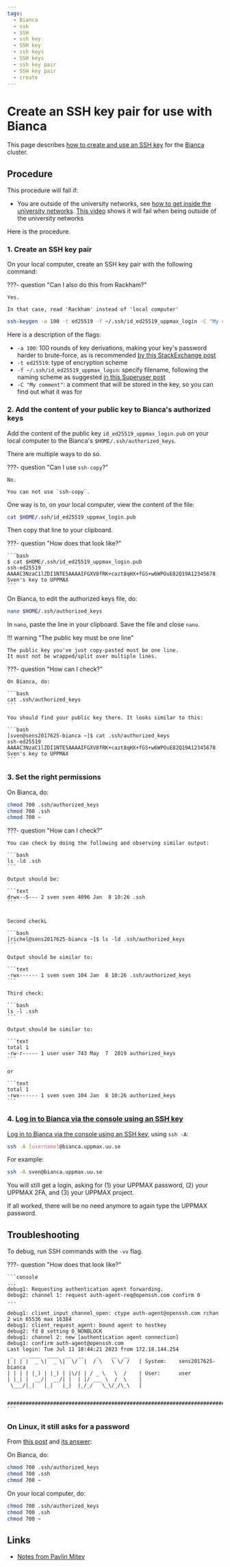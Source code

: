 ```yaml
---
tags:
  - Bianca
  - ssh
  - SSH
  - ssh key
  - SSH key
  - ssh keys
  - SSH keys
  - ssh key pair
  - SSH key pair
  - create
---
```


# Create an SSH key pair for use with Bianca

This page describes [how to create and use an SSH key](ssh_key_use.md)
for the [Bianca](../cluster_guides/bianca.md) cluster.

## Procedure

This procedure will fail if:

- You are outside of the university networks,
  see [how to get inside the university networks](../getting_started/get_inside_sunet.md).
  [This video](https://youtu.be/-f0C66zIrwI) shows it will fail when being
  outside of the university networks

Here is the procedure.

### 1. Create an SSH key pair

On your local computer, create an SSH key pair with the following command:

???- question "Can I also do this from Rackham?"

    Yes.

    In that case, read 'Rackham' instead of 'local computer'

```bash
ssh-keygen -a 100 -t ed25519 -f ~/.ssh/id_ed25519_uppmax_login -C "My comment"
```

Here is a description of the flags:

- `-a 100`:  100 rounds of key derivations,
  making your key's password harder to brute-force,
  as is recommended
  [by this StackExchange post](https://security.stackexchange.com/a/144044)
- `-t ed25519`: type of encryption scheme
- `-f ~/.ssh/id_ed25519_uppmax_login`: specify filename,
  following the naming scheme as suggested
  [in this Superuser post](https://superuser.com/a/1261644)
- `-C "My comment"`: a comment that will be stored in the key, so you can find out what it was for

### 2. Add the content of your public key to Bianca's authorized keys

Add the content of the public key `id_ed25519_uppmax_login.pub`
on your local computer to the Bianca's `$HOME/.ssh/authorized_keys`.

There are multiple ways to do so.

???- question "Can I use `ssh-copy`?"

    No.

    You can not use `ssh-copy`.

One way is to, on your local computer, view the content of the file:

```bash
cat $HOME/.ssh/id_ed25519_uppmax_login.pub
```

Then copy that line to your clipboard.

???- question "How does that look like?"

    ```bash
    $ cat $HOME/.ssh/id_ed25519_uppmax_login.pub
    ssh-ed25519 AAAAC3NzaC1lZDI1NTE5AAAAIFGXV8fRK+cazt8qHX+fGS+w6WPOuE82Q19A12345678 Sven's key to UPPMAX
    ```

On Bianca, to edit the authorized keys file, do:

```bash
nano $HOME/.ssh/authorized_keys
```

In `nano`, paste the line in your clipboard.
Save the file and close `nano`.

!!! warning "The public key must be one line"

    The public key you've just copy-pasted must be one line.
    It must not be wrapped/split over multiple lines.

???- question "How can I check?"

    On Bianca, do:

    ```bash
    cat .ssh/authorized_keys
    ```

    You should find your public key there. It looks similar to this:

    ```bash
    [sven@sens2017625-bianca ~]$ cat .ssh/authorized_keys
    ssh-ed25519 AAAAC3NzaC1lZDI1NTE5AAAAIFGXV8fRK+cazt8qHX+fGS+w6WPOuE82Q19A12345678 Sven's key to UPPMAX
    ```

### 3. Set the right permissions

On Bianca, do:

```bash
chmod 700 .ssh/authorized_keys
chmod 700 .ssh
chmod 700 ~
```

???- question "How can I check?"

    You can check by doing the following and observing similar output:

    ```bash
    ls -ld .ssh
    ```

    Output should be:

    ```text
    drwx--S--- 2 sven sven 4096 Jan  8 10:26 .ssh
    ```


    Second checkL

    ```bash
    [richel@sens2017625-bianca ~]$ ls -ld .ssh/authorized_keys
    ```

    Output should be similar to:

    ```text
    -rwx------ 1 sven sven 104 Jan  8 10:26 .ssh/authorized_keys
    ```

    Third check:

    ```bash
    ls -l .ssh
    ```

    Output should be similar to:

    ```text
    total 1
    -rw-r----- 1 user user 743 May  7  2019 authorized_keys
    ```

    or

    ```text
    total 1
    -rwx------ 1 sven sven 104 Jan  8 10:26 authorized_keys
    ```

### 4. [Log in to Bianca via the console using an SSH key](../getting_started/login_bianca_console_ssh_key.md)

[Log in to Bianca via the console using an SSH key](../getting_started/login_bianca_console_ssh_key.md),
using `ssh -A`:

```bash
ssh -A [username]@bianca.uppmax.uu.se
```

For example:

```bash
ssh -A sven@bianca.uppmax.uu.se
```

You will still get a login, asking for (1) your UPPMAX password,
(2) your UPPMAX 2FA, and (3) your UPPMAX project.

If all worked, there will be no need anymore to again type the UPPMAX
password.

## Troubleshooting

To debug, run SSH commands with the `-vv` flag.

???- question "How does that look like?"

    ```console
    ...
    debug1: Requesting authentication agent forwarding.
    debug2: channel 1: request auth-agent-req@openssh.com confirm 0
    ...

    debug1: client_input_channel_open: ctype auth-agent@openssh.com rchan 2 win 65536 max 16384
    debug1: client_request_agent: bound agent to hostkey
    debug2: fd 8 setting O_NONBLOCK
    debug1: channel 2: new [authentication agent connection]
    debug1: confirm auth-agent@openssh.com
    Last login: Tue Jul 11 18:44:21 2023 from 172.18.144.254
     _   _ ____  ____  __  __    _    __  __
    | | | |  _ \|  _ \|  \/  |  / \   \ \/ /   | System:    sens2017625-bianca
    | | | | |_) | |_) | |\/| | / _ \   \  /    | User:      user
    | |_| |  __/|  __/| |  | |/ ___ \  /  \    |
     \___/|_|   |_|   |_|  |_/_/   \_\/_/\_\   |

      ###############################################################################
    ```

### On Linux, it still asks for a password

From [this post](https://unix.stackexchange.com/questions/26371/ssh-prompts-for-password-despite-ssh-authorized-keys)
and [its answer](https://unix.stackexchange.com/a/664213):

On Bianca, do:

```bash
chmod 700 .ssh/authorized_keys
chmod 700 .ssh
chmod 700 ~
```

On your local computer, do:

```bash
chmod 700 .ssh/authorized_keys
chmod 700 .ssh
chmod 700 ~
```

## Links

- [Notes from Pavlin Mitev](https://hackmd.io/@pmitev/SSH_tips)
